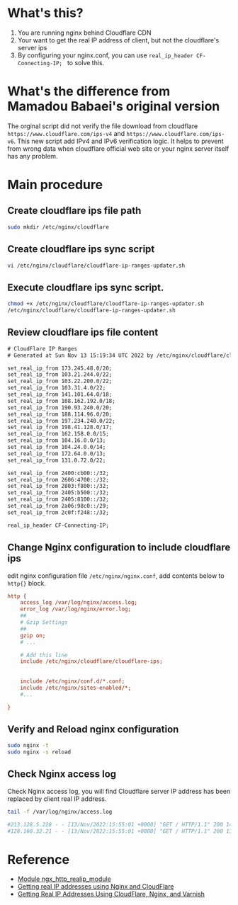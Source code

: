 # What's this?

1. You are running nginx behind Cloudflare CDN
2. Your want to get the real IP address of client, but not the cloudflare's server ips
3. By configuring your nginx.conf, you can use `real_ip_header CF-Connecting-IP; ` to solve this.

# What's the difference from Mamadou Babaei's original version

The orginal script did not verify the file download from cloudflare `https://www.cloudflare.com/ips-v4` and `https://www.cloudflare.com/ips-v6`. This new script add IPv4 and IPv6 verification logic. It helps to prevent from wrong data when cloudflare official web site or your nginx server itself has any problem.

# Main procedure

## Create cloudflare ips file path

```bash
sudo mkdir /etc/nginx/cloudflare
```

## Create cloudflare ips sync script

```bash
vi /etc/nginx/cloudflare/cloudflare-ip-ranges-updater.sh
```

## Execute cloudflare ips sync script.
```bash
chmod +x /etc/nginx/cloudflare/cloudflare-ip-ranges-updater.sh
/etc/nginx/cloudflare/cloudflare-ip-ranges-updater.sh

```

## Review cloudflare ips file content
```vb
# CloudFlare IP Ranges
# Generated at Sun Nov 13 15:19:34 UTC 2022 by /etc/nginx/cloudflare/cloudflare-ip-ranges-updater.sh

set_real_ip_from 173.245.48.0/20;
set_real_ip_from 103.21.244.0/22;
set_real_ip_from 103.22.200.0/22;
set_real_ip_from 103.31.4.0/22;
set_real_ip_from 141.101.64.0/18;
set_real_ip_from 108.162.192.0/18;
set_real_ip_from 190.93.240.0/20;
set_real_ip_from 188.114.96.0/20;
set_real_ip_from 197.234.240.0/22;
set_real_ip_from 198.41.128.0/17;
set_real_ip_from 162.158.0.0/15;
set_real_ip_from 104.16.0.0/13;
set_real_ip_from 104.24.0.0/14;
set_real_ip_from 172.64.0.0/13;
set_real_ip_from 131.0.72.0/22;

set_real_ip_from 2400:cb00::/32;
set_real_ip_from 2606:4700::/32;
set_real_ip_from 2803:f800::/32;
set_real_ip_from 2405:b500::/32;
set_real_ip_from 2405:8100::/32;
set_real_ip_from 2a06:98c0::/29;
set_real_ip_from 2c0f:f248::/32;

real_ip_header CF-Connecting-IP;
```


## Change Nginx configuration to include cloudflare ips

edit nginx configuration file `/etc/nginx/nginx.conf`, add contents below to `http{}` block.

```ini
http {
    access_log /var/log/nginx/access.log;
    error_log /var/log/nginx/error.log;
    ##
    # Gzip Settings
    ##
    gzip on;
    # ...

    # Add this line
    include /etc/nginx/cloudflare/cloudflare-ips;
    
    
    include /etc/nginx/conf.d/*.conf;
    include /etc/nginx/sites-enabled/*;
    #...

}

```

## Verify and Reload nginx configuration

```bash
sudo nginx -t
sudo nginx -s reload
```

## Check Nginx access log

Check Nginx access log, you will find Cloudflare server IP address has been replaced by client real IP address.

```bash
tail -f /var/log/nginx/access.log

#213.128.5.228 - - [13/Nov/2022:15:55:01 +0000] "GET / HTTP/1.1" 200 14 "-" "curl/7.85.0"
#128.160.32.21 - - [13/Nov/2022:15:55:01 +0000] "GET / HTTP/1.1" 200 13 "-" "curl/7.79.1"


```

# Reference
- [Module ngx_http_realip_module](http://nginx.org/en/docs/http/ngx_http_realip_module.html)
- [Getting real IP addresses using Nginx and CloudFlare](https://www.babaei.net/blog/getting-real-ip-addresses-using-nginx-and-cloudflare/)
- [Getting Real IP Addresses Using CloudFlare, Nginx, and Varnish](https://danielmiessler.com/blog/getting-real-ip-addresses-using-cloudflare-nginx-and-varnish/)